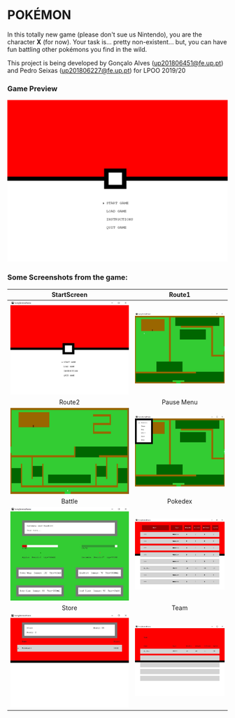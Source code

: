 # POKÉMON
In this totally new game (please don't sue us Nintendo), you are the
character **X** (for now). Your task is... pretty non-existent... but,
you can have fun battling other pokémons you find in the wild.

This project is being developed by Gonçalo Alves (up201806451@fe.up.pt) and
Pedro Seixas (up201806227@fe.up.pt) for LPOO 2019/20

### Game Preview

![Game](game_screenshots/pokemon.gif)

### Some Screenshots from the game:

|StartScreen|Route1|
|:---:|:---:|
|![Image of Start](game_screenshots/startScreen.jpg)|![Image of Route1](game_screenshots/route1.jpg)|
|Route2|Pause Menu|
|![Image of Route2](game_screenshots/route2.jpg)|![Image of Pause Menu](game_screenshots/pauseMenu.jpg)|
|Battle|Pokedex|
|![Image of Battle](game_screenshots/battle.jpg)|![Image of Pokedex](game_screenshots/pokedex.jpg)|
|Store|Team|
|![Image of Store](game_screenshots/store.jpg)|![Image of Team](game_screenshots/team.jpg)|

